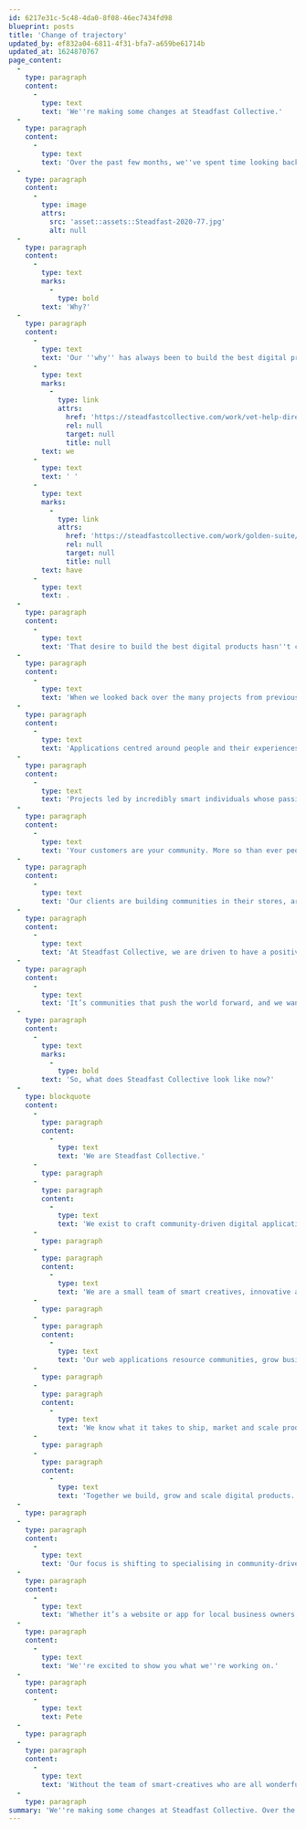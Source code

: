 ```yaml
---
id: 6217e31c-5c48-4da0-8f08-46ec7434fd98
blueprint: posts
title: 'Change of trajectory'
updated_by: ef832a04-6811-4f31-bfa7-a659be61714b
updated_at: 1624870767
page_content:
  -
    type: paragraph
    content:
      -
        type: text
        text: 'We''re making some changes at Steadfast Collective.'
  -
    type: paragraph
    content:
      -
        type: text
        text: 'Over the past few months, we''ve spent time looking back over our six years as a company, looking ahead to the future and we''re ready to make a change to our trajectory, to tweak our course to better align with the values and dreams we have as a business.'
  -
    type: paragraph
    content:
      -
        type: image
        attrs:
          src: 'asset::assets::Steadfast-2020-77.jpg'
          alt: null
  -
    type: paragraph
    content:
      -
        type: text
        marks:
          -
            type: bold
        text: 'Why?'
  -
    type: paragraph
    content:
      -
        type: text
        text: 'Our ''why'' has always been to build the best digital products we can. We''ve always wanted to be building applications that change industries, and through hard work over the last few years, '
      -
        type: text
        marks:
          -
            type: link
            attrs:
              href: 'https://steadfastcollective.com/work/vet-help-direct/'
              rel: null
              target: null
              title: null
        text: we
      -
        type: text
        text: ' '
      -
        type: text
        marks:
          -
            type: link
            attrs:
              href: 'https://steadfastcollective.com/work/golden-suite/'
              rel: null
              target: null
              title: null
        text: have
      -
        type: text
        text: .
  -
    type: paragraph
    content:
      -
        type: text
        text: 'That desire to build the best digital products hasn''t changed, but it has evolved.'
  -
    type: paragraph
    content:
      -
        type: text
        text: 'When we looked back over the many projects from previous years, the ones which made the biggest social and economic impact are those which are community-focused. '
  -
    type: paragraph
    content:
      -
        type: text
        text: 'Applications centred around people and their experiences.'
  -
    type: paragraph
    content:
      -
        type: text
        text: 'Projects led by incredibly smart individuals whose passion for people has led them to build communities like no other.'
  -
    type: paragraph
    content:
      -
        type: text
        text: 'Your customers are your community. More so than ever people want to be a part of something they believe in and buy from a company whose values align with their own. We want to partner with people who see the value in their community and are ruthless in supporting them. '
  -
    type: paragraph
    content:
      -
        type: text
        text: 'Our clients are building communities in their stores, around their software and in their e-learning platforms, among other places. '
  -
    type: paragraph
    content:
      -
        type: text
        text: 'At Steadfast Collective, we are driven to have a positive impact outside our immediate ‘four walls’. If we don’t, then why do we exist? '
  -
    type: paragraph
    content:
      -
        type: text
        text: 'It’s communities that push the world forward, and we want to help them. That’s why we run events like CXB, make insightful videos, run community giveaways, and push to create the best products we can for our clients and their communities.'
  -
    type: paragraph
    content:
      -
        type: text
        marks:
          -
            type: bold
        text: 'So, what does Steadfast Collective look like now?'
  -
    type: blockquote
    content:
      -
        type: paragraph
        content:
          -
            type: text
            text: 'We are Steadfast Collective.'
      -
        type: paragraph
      -
        type: paragraph
        content:
          -
            type: text
            text: 'We exist to craft community-driven digital applications.'
      -
        type: paragraph
      -
        type: paragraph
        content:
          -
            type: text
            text: 'We are a small team of smart creatives, innovative and adaptable, we are excited by technology and the future we can create online.'
      -
        type: paragraph
      -
        type: paragraph
        content:
          -
            type: text
            text: 'Our web applications resource communities, grow businesses and create value (both economic and social).'
      -
        type: paragraph
      -
        type: paragraph
        content:
          -
            type: text
            text: 'We know what it takes to ship, market and scale products and apply this wealth of background knowledge and experience to everything we do.'
      -
        type: paragraph
      -
        type: paragraph
        content:
          -
            type: text
            text: 'Together we build, grow and scale digital products.'
  -
    type: paragraph
  -
    type: paragraph
    content:
      -
        type: text
        text: 'Our focus is shifting to specialising in community-driven digital products.'
  -
    type: paragraph
    content:
      -
        type: text
        text: 'Whether it’s a website or app for local business owners, online communities of hobbyists, e-learning platforms for communities of people looking to learn and grow - we want everything we do at Steadfast Collective to benefit people.'
  -
    type: paragraph
    content:
      -
        type: text
        text: 'We''re excited to show you what we''re working on.'
  -
    type: paragraph
    content:
      -
        type: text
        text: Pete
  -
    type: paragraph
  -
    type: paragraph
    content:
      -
        type: text
        text: 'Without the team of smart-creatives who are all wonderful and gifted at Steadfast Collective this change wouldn''t be possible. The teamwork tirelessly to ensure we''re building products that leave the internet in a better place than we found it every day. '
  -
    type: paragraph
summary: 'We''re making some changes at Steadfast Collective. Over the past few months, we''ve spent time looking back over our six years as a company, looking ahead to the future and we''re ready to make a change to our trajectory...'
---
```

